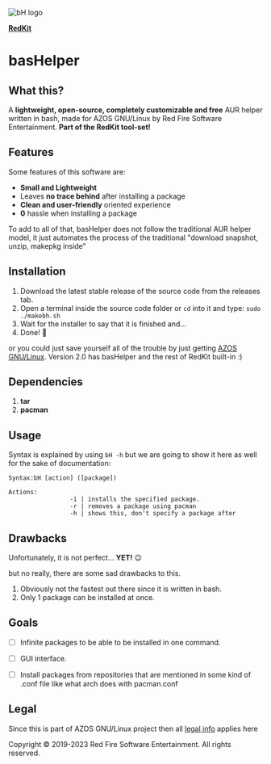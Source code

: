 
![bH logo](https://github.com/RedFireSoftwareEntertainment/basHelper/assets/98542488/c1f541ab-f861-4b4e-873a-99cf8124f340)

[**RedKit**](https://github.com/RedFireSoftwareEntertainment/RedKit)

# basHelper

## What this?

A **lightweight, open-source, completely customizable and free** AUR helper written in bash, made for AZOS GNU/Linux by Red Fire Software Entertainment. **Part of the RedKit tool-set!**

## Features

Some features of this software are:

 - **Small and Lightweight**
 - Leaves **no trace behind** after installing a package
 - **Clean and user-friendly** oriented experience
 - **0** hassle when installing a package
 
 To add to all of that, basHelper does not follow the traditional AUR helper model, it just automates the process of the traditional "download snapshot, unzip, makepkg inside"

## Installation

 

 1. Download the latest stable release of the source code from the releases tab.
 2. Open a terminal inside the source code folder or `cd` into it and type: `sudo ./makebh.sh`
 3. Wait for the installer to say that it is finished and...
 4. Done! 🎉
 
 or you could just save yourself all of the trouble by just getting [AZOS GNU/Linux](https://sites.google.com/view/azosofficialsite/download/versions). Version 2.0 has basHelper and the rest of RedKit built-in :)

## Dependencies

 1. **tar**
 2. **pacman**

## Usage
Syntax is explained by using `bH -h` but we are going to show it here as well for the sake of documentation:

   

    Syntax:bH [action] ([package])
    
    Actions:
                     -i | installs the specified package.
                     -r | removes a package using pacman
                     -h | shows this, don't specify a package after


## Drawbacks
Unfortunately, it is not perfect... **YET!** 😉

but no really, there are some sad drawbacks to this.

 1. Obviously not the fastest out there since it is written in bash.
 2. Only 1 package can be installed at once.
 
## Goals
 - [ ] Infinite packages to be able to be installed in one command.
 - [ ] GUI interface.
 - [ ] Install packages from repositories that are mentioned in some kind of .conf file like what arch does with pacman.conf


## Legal

Since this is part of AZOS GNU/Linux project then all [legal info](https://sites.google.com/view/azosofficialsite/legal) applies here

Copyright © 2019-2023 Red Fire Software Entertainment. All rights reserved.
